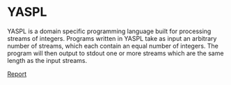 # YASPL

YASPL is a domain specific programming language built for processing streams of integers. Programs written in YASPL take as input an arbitrary number of streams, which each contain an equal number of integers. The program will then output to stdout one or more streams which are the same length as the input streams.

[Report](./report.pdf)
